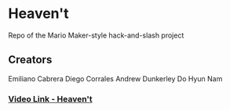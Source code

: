 # Heaven't
Repo of the Mario Maker-style hack-and-slash project

## Creators
Emiliano Cabrera
Diego Corrales
Andrew Dunkerley
Do Hyun Nam

### [Video Link - Heaven't](https://youtu.be/K2YlWaCCg6U)